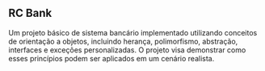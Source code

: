 ## RC Bank
Um projeto básico de sistema bancário implementado utilizando conceitos de orientação a objetos, incluindo herança, polimorfismo, abstração, interfaces e exceções personalizadas. O projeto visa demonstrar como esses princípios podem ser aplicados em um cenário realista.
 
